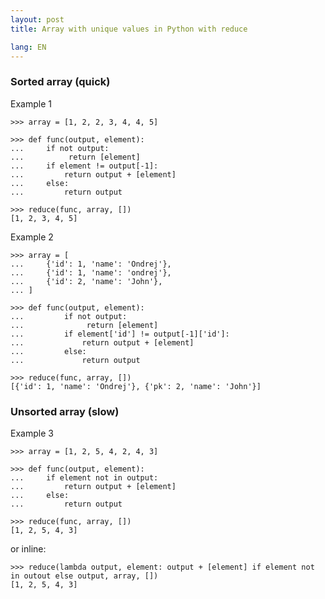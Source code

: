 ```yaml
---
layout: post
title: Array with unique values in Python with reduce

lang: EN
---
```


### Sorted array (quick)

Example 1

    >>> array = [1, 2, 2, 3, 4, 4, 5]

    >>> def func(output, element):
    ...     if not output:
    ...          return [element]
    ...     if element != output[-1]:
    ...         return output + [element]
    ...     else:
    ...         return output

    >>> reduce(func, array, [])
    [1, 2, 3, 4, 5]

Example 2

    >>> array = [
    ...     {'id': 1, 'name': 'Ondrej'},
    ...     {'id': 1, 'name': 'ondrej'},
    ...     {'id': 2, 'name': 'John'},
    ... ]

    >>> def func(output, element):
    ...         if not output:
    ...              return [element]
    ...         if element['id'] != output[-1]['id']:
    ...             return output + [element]
    ...         else:
    ...             return output

    >>> reduce(func, array, [])
    [{'id': 1, 'name': 'Ondrej'}, {'pk': 2, 'name': 'John'}]

### Unsorted array (slow)

Example 3

    >>> array = [1, 2, 5, 4, 2, 4, 3]

    >>> def func(output, element):
    ...     if element not in output:
    ...         return output + [element]
    ...     else:
    ...         return output

    >>> reduce(func, array, [])
    [1, 2, 5, 4, 3]

or inline:

    >>> reduce(lambda output, element: output + [element] if element not in outout else output, array, [])
    [1, 2, 5, 4, 3]

